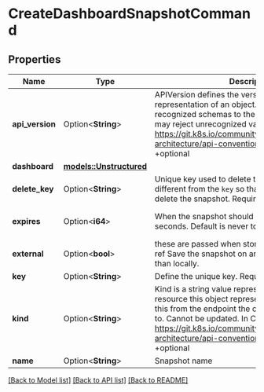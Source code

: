 # CreateDashboardSnapshotCommand

## Properties

Name | Type | Description | Notes
------------ | ------------- | ------------- | -------------
**api_version** | Option<**String**> | APIVersion defines the versioned schema of this representation of an object. Servers should convert recognized schemas to the latest internal value, and may reject unrecognized values. More info: https://git.k8s.io/community/contributors/devel/sig-architecture/api-conventions.md#resources +optional | [optional]
**dashboard** | [**models::Unstructured**](Unstructured.md) |  | 
**delete_key** | Option<**String**> | Unique key used to delete the snapshot. It is different from the `key` so that only the creator can delete the snapshot. Required if `external` is `true`. | [optional]
**expires** | Option<**i64**> | When the snapshot should expire in seconds in seconds. Default is never to expire. | [optional][default to 0]
**external** | Option<**bool**> | these are passed when storing an external snapshot ref Save the snapshot on an external server rather than locally. | [optional][default to false]
**key** | Option<**String**> | Define the unique key. Required if `external` is `true`. | [optional]
**kind** | Option<**String**> | Kind is a string value representing the REST resource this object represents. Servers may infer this from the endpoint the client submits requests to. Cannot be updated. In CamelCase. More info: https://git.k8s.io/community/contributors/devel/sig-architecture/api-conventions.md#types-kinds +optional | [optional]
**name** | Option<**String**> | Snapshot name | [optional]

[[Back to Model list]](../README.md#documentation-for-models) [[Back to API list]](../README.md#documentation-for-api-endpoints) [[Back to README]](../README.md)


